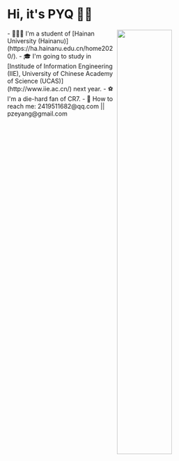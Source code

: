 # Hi, it's PYQ 👋🏻
<img align="right" width="50%" src="https://github-readme-stats.vercel.app/api?username=Eilopyq&show_icons=true">  
- 👨🏻‍🎓 I'm a student of [Hainan University (Hainanu)](https://ha.hainanu.edu.cn/home2020/).  
- 🎓 I'm going to study in [Institude of Information Engineering (IIE), University of Chinese Academy of Science (UCAS)](http://www.iie.ac.cn/) next year.  
- ⚽ I'm a die-hard fan of CR7.   
- 💌 How to reach me: 2419511682@qq.com || pzeyang@gmail.com  
 
